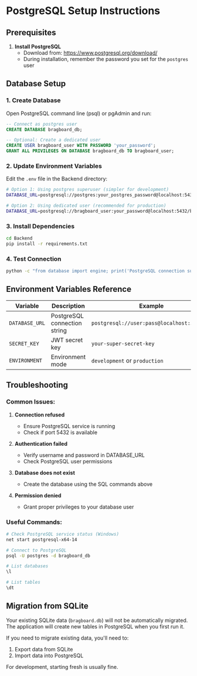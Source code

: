 # PostgreSQL Setup Instructions

## Prerequisites

1. **Install PostgreSQL**
   - Download from: https://www.postgresql.org/download/
   - During installation, remember the password you set for the `postgres` user

## Database Setup

### 1. Create Database
Open PostgreSQL command line (psql) or pgAdmin and run:

```sql
-- Connect as postgres user
CREATE DATABASE bragboard_db;

-- Optional: Create a dedicated user
CREATE USER bragboard_user WITH PASSWORD 'your_password';
GRANT ALL PRIVILEGES ON DATABASE bragboard_db TO bragboard_user;
```

### 2. Update Environment Variables
Edit the `.env` file in the Backend directory:

```bash
# Option 1: Using postgres superuser (simpler for development)
DATABASE_URL=postgresql://postgres:your_postgres_password@localhost:5432/bragboard_db

# Option 2: Using dedicated user (recommended for production)
DATABASE_URL=postgresql://bragboard_user:your_password@localhost:5432/bragboard_db
```

### 3. Install Dependencies
```bash
cd Backend
pip install -r requirements.txt
```

### 4. Test Connection
```bash
python -c "from database import engine; print('PostgreSQL connection successful!')"
```

## Environment Variables Reference

| Variable | Description | Example |
|----------|-------------|---------|
| `DATABASE_URL` | PostgreSQL connection string | `postgresql://user:pass@localhost:5432/db` |
| `SECRET_KEY` | JWT secret key | `your-super-secret-key` |
| `ENVIRONMENT` | Environment mode | `development` or `production` |

## Troubleshooting

### Common Issues:

1. **Connection refused**
   - Ensure PostgreSQL service is running
   - Check if port 5432 is available

2. **Authentication failed**
   - Verify username and password in DATABASE_URL
   - Check PostgreSQL user permissions

3. **Database does not exist**
   - Create the database using the SQL commands above

4. **Permission denied**
   - Grant proper privileges to your database user

### Useful Commands:

```bash
# Check PostgreSQL service status (Windows)
net start postgresql-x64-14

# Connect to PostgreSQL
psql -U postgres -d bragboard_db

# List databases
\l

# List tables
\dt
```

## Migration from SQLite

Your existing SQLite data (`bragboard.db`) will not be automatically migrated. The application will create new tables in PostgreSQL when you first run it.

If you need to migrate existing data, you'll need to:
1. Export data from SQLite
2. Import data into PostgreSQL

For development, starting fresh is usually fine.
